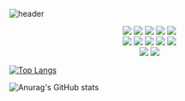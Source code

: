 ![header](https://capsule-render.vercel.app/api?type=wave&color=auto&height=300&section=header&text=capsule%20render&fontSize=90)
<p align = "center">
  <img src="https://img.shields.io/badge/velog-20C997?style=for-the-badge&logo=velog&logoColor=black">
  <img src="https://img.shields.io/badge/React-61DAFB?style=for-the-badge&logo=React&logoColor=white"/> 
  <img src="https://img.shields.io/badge/c-A8B9CC?style=for-the-badge&logo=c&logoColor=white"> 
  <img src="https://img.shields.io/badge/java-F7DF24?style=for-the-badge&logo=java&logoColor=white">
  <img src="https://img.shields.io/badge/javascript-F7DF1E?style=for-the-badge&logo=javascript&logoColor=white"> <br>
  <img src="https://img.shields.io/badge/python-3776AB?style=for-the-badge&logo=python&logoColor=white">
  <img src="https://img.shields.io/badge/mysql-4479A1?style=for-the-badge&logo=mysql&logoColor=white">
  <img src="https://img.shields.io/badge/spring-6DB33F?style=for-the-badge&logo=spring&logoColor=white">
  <img src="https://img.shields.io/badge/html5-E34F26?style=for-the-badge&logo=html5&logoColor=white">
  <img src="https://img.shields.io/badge/css3-1572B6?style=for-the-badge&logo=css3&logoColor=white"><br>
  <img src="https://img.shields.io/badge/opencv-5C3EE8?style=for-the-badge&logo=opencv&logoColor=white">
  <img src="https://img.shields.io/badge/apachekafka-231F20?style=for-the-badge&logo=apachekafka&logoColor=white">
</p>

[![Top Langs](https://github-readme-stats.vercel.app/api/top-langs/?username=KHYUN28&layout=compact)](https://github.com/KHYUN28/github-readme-stats)

![Anurag's GitHub stats](https://github-readme-stats.vercel.app/api?username=KHYUN28&show_icons=true&theme=radical)

